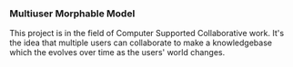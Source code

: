 ### Multiuser Morphable Model
This project is in the field of Computer Supported Collaborative work.
It's the idea that multiple users can collaborate to make a knowledgebase which the evolves over time as the users' world changes.




<!--
**Multiuser-Morphable-Model/Multiuser-Morphable-Model** is a ✨ _special_ ✨ repository because its `README.md` (this file) appears on your GitHub profile.

Here are some ideas to get you started:

- 🔭 I’m currently working on ...
- 🌱 I’m currently learning ...
- 👯 I’m looking to collaborate on ...
- 🤔 I’m looking for help with ...
- 💬 Ask me about ...
- 📫 How to reach me: ...
- 😄 Pronouns: ...
- ⚡ Fun fact: ...
-->
